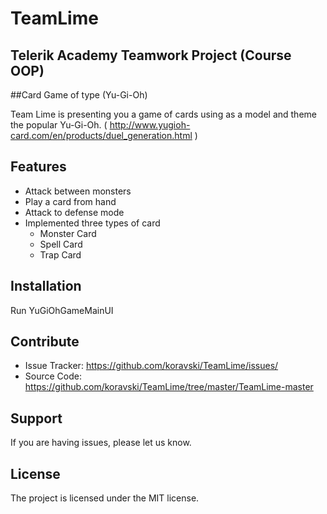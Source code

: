 # TeamLime

Telerik Academy Teamwork Project (Course OOP)
--------

##Card Game of type (Yu-Gi-Oh)

Team Lime is presenting you a game of cards using as a model and theme the popular Yu-Gi-Oh.
( http://www.yugioh-card.com/en/products/duel_generation.html )

Features
--------

- Attack between monsters
- Play a card from hand
- Attack to defense mode
- Implemented three types of card
	- Monster Card
	- Spell Card
	- Trap Card


Installation
------------

Run YuGiOhGameMainUI


Contribute
----------

- Issue Tracker: https://github.com/koravski/TeamLime/issues/
- Source Code: https://github.com/koravski/TeamLime/tree/master/TeamLime-master


Support
-------

If you are having issues, please let us know.


License
-------

The project is licensed under the MIT license.
